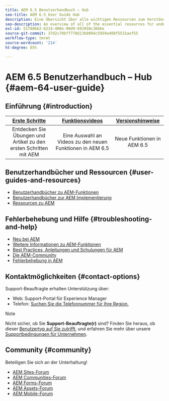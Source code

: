 ```yaml
---
title: AEM 6.5 Benutzerhandbuch – Hub
seo-title: AEM 6.5 User Guide Hub
description: Eine Übersicht über alle wichtigen Ressourcen zum Verständnis, Installieren, Verwalten und Verwenden von AEM 6.5
seo-description: An overview of all of the essential resources for understanding, installing, managing, and using AEM 6.5
exl-id: 51788662-6214-408e-98d9-692950c366be
source-git-commit: 37d2c70bff770d13b8094c5959e488f5531aef55
workflow-type: tm+mt
source-wordcount: '214'
ht-degree: 85%

---
```


# AEM 6.5 Benutzerhandbuch – Hub {#aem-64-user-guide}

## Einführung {#introduction}

| [Erste Schritte](https://helpx.adobe.com/de/experience-manager/get-started.html) | [Funktionsvideos](https://helpx.adobe.com/de/experience-manager/kt/index/aem-6-5-videos.html) | [Versionshinweise](https://helpx.adobe.com/de/experience-manager/6-5/release-notes.html) |
|:-:|:-:|:-:|
| Entdecken Sie Übungen und Artikel zu den ersten Schritten mit AEM | Eine Auswahl an Videos zu den neuen Funktionen in AEM 6.5 | Neue Funktionen in AEM 6.5 |

## Benutzerhandbücher und Ressourcen {#user-guides-and-resources}

* [Benutzerhandbücher zu AEM-Funktionen](capabilities.md)
* [Benutzerhandbücher zur AEM Implementierung](implementation.md)
* [Ressourcen zu AEM](resources.md)

## Fehlerbehebung und Hilfe {#troubleshooting-and-help}

* [Neu bei AEM](new.md)
* [Weitere Informationen zu AEM-Funktionen](learn.md)
* [Best Practices, Anleitungen und Schulungen für AEM](best-practice.md)
* [Die AEM-Community](community.md)
* [Fehlerbehebung in AEM](troubleshooting.md)

## Kontaktmöglichkeiten {#contact-options}

Support-Beauftragte erhalten Unterstützung über:

* Web: Support-Portal für Experience Manager
* Telefon: [Suchen Sie die Telefonnummer für Ihre Region.](https://helpx.adobe.com/de/contact/dma-external/DMACustomeCareRegionalPhoneNumbers.html)

>[!NOTE]
>
>Nicht sicher, ob Sie **Support-Beauftragte(r)** sind? Finden Sie heraus, ob dieser [Benutzertyp auf Sie zutrifft](https://helpx.adobe.com/de/experience-cloud/supported-users.html), und erfahren Sie mehr über unsere [Supportbedingungen für Unternehmen](https://helpx.adobe.com/de/support/programs/enterprise-support-terms.html).

## Community {#community}

Beteiligen Sie sich an der Unterhaltung!

* [AEM Sites-Forum](https://help-forums.adobe.com/content/adobeforums/en/experience-manager-forum/adobe-experience-manager.html)
* [AEM Communities-Forum](https://help-forums.adobe.com/content/adobeforums/en/experience-manager-forum/aem-communities.html)
* [AEM Forms-Forum](https://help-forums.adobe.com/content/adobeforums/en/experience-manager-forum/aem-forms.html)
* [AEM Assets-Forum](https://help-forums.adobe.com/content/adobeforums/en/experience-manager-forum/aem-assets.html)
* [AEM Mobile-Forum](https://forums.adobe.com/community/experiencemanagermobile)

